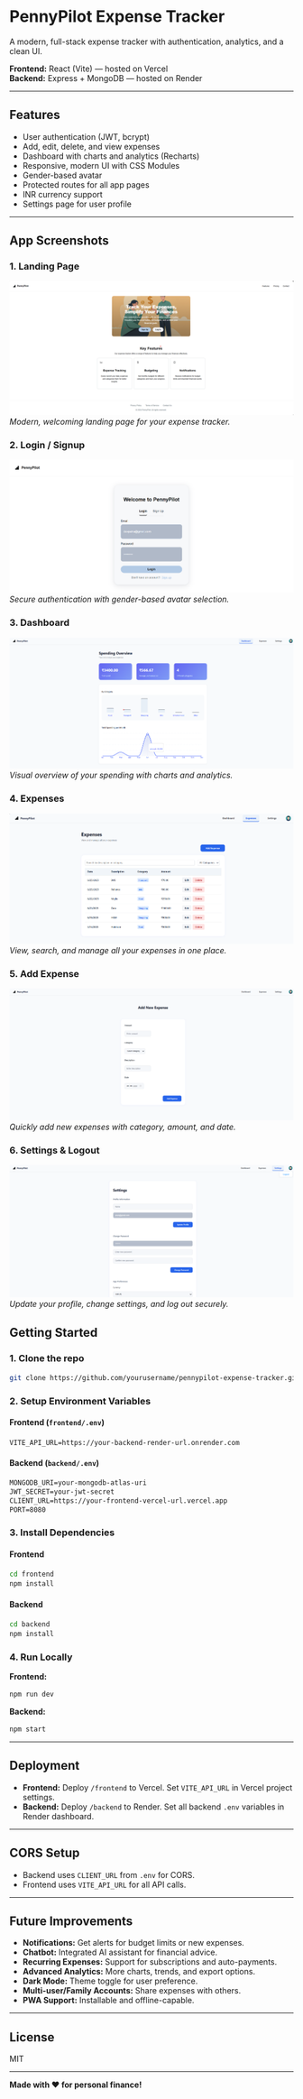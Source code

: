 # PennyPilot Expense Tracker

A modern, full-stack expense tracker with authentication, analytics, and a clean UI.

**Frontend:** React (Vite) — hosted on Vercel  
**Backend:** Express + MongoDB — hosted on Render

---

## Features
- User authentication (JWT, bcrypt)
- Add, edit, delete, and view expenses
- Dashboard with charts and analytics (Recharts)
- Responsive, modern UI with CSS Modules
- Gender-based avatar
- Protected routes for all app pages
- INR currency support
- Settings page for user profile

---

## App Screenshots

### 1. Landing Page
![Landing Page](./assets/landing.png)
*Modern, welcoming landing page for your expense tracker.*

### 2. Login / Signup
![Login and Signup](./assets/login-signup.png)
*Secure authentication with gender-based avatar selection.*

### 3. Dashboard
![Dashboard](./assets/dashboard.png)
*Visual overview of your spending with charts and analytics.*

### 4. Expenses
![Expenses](./assets/expenses.png)
*View, search, and manage all your expenses in one place.*

### 5. Add Expense
![Add Expense](./assets/add-expense.png)
*Quickly add new expenses with category, amount, and date.*

### 6. Settings & Logout
![Settings and Logout](./assets/settings.png)
*Update your profile, change settings, and log out securely.*


## Getting Started

### 1. Clone the repo
```sh
git clone https://github.com/yourusername/pennypilot-expense-tracker.git
```

### 2. Setup Environment Variables

#### Frontend (`frontend/.env`)
```
VITE_API_URL=https://your-backend-render-url.onrender.com
```

#### Backend (`backend/.env`)
```
MONGODB_URI=your-mongodb-atlas-uri
JWT_SECRET=your-jwt-secret
CLIENT_URL=https://your-frontend-vercel-url.vercel.app
PORT=8080
```

### 3. Install Dependencies

#### Frontend
```sh
cd frontend
npm install
```

#### Backend
```sh
cd backend
npm install
```

### 4. Run Locally

**Frontend:**
```sh
npm run dev
```

**Backend:**
```sh
npm start
```

---

## Deployment
- **Frontend:** Deploy `/frontend` to Vercel. Set `VITE_API_URL` in Vercel project settings.
- **Backend:** Deploy `/backend` to Render. Set all backend `.env` variables in Render dashboard.

---

## CORS Setup
- Backend uses `CLIENT_URL` from `.env` for CORS.
- Frontend uses `VITE_API_URL` for all API calls.

---

## Future Improvements
- **Notifications:** Get alerts for budget limits or new expenses.
- **Chatbot:** Integrated AI assistant for financial advice.
- **Recurring Expenses:** Support for subscriptions and auto-payments.
- **Advanced Analytics:** More charts, trends, and export options.
- **Dark Mode:** Theme toggle for user preference.
- **Multi-user/Family Accounts:** Share expenses with others.
- **PWA Support:** Installable and offline-capable.

---

## License
MIT

---

**Made with ❤️ for personal finance!**
